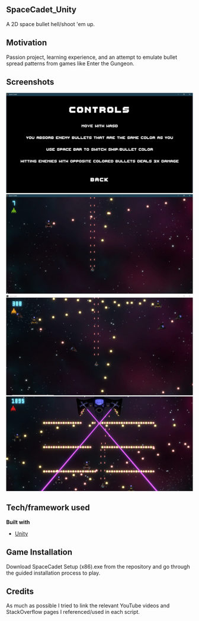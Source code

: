 ## SpaceCadet_Unity
A 2D space bullet hell/shoot 'em up.

## Motivation
Passion project, learning experience, and an attempt to emulate bullet spread patterns from games like Enter the Gungeon.
 
## Screenshots
![Alt text](Controls.PNG?raw=true)
![Alt text](Game1.PNG?raw=true)
![Alt text](Game2.PNG?raw=true)
![Alt text](Game3.png?raw=true)

## Tech/framework used
<b>Built with</b>
- [Unity](https://unity.com/)

## Game Installation
Download SpaceCadet Setup (x86).exe from the repository and go through the guided installation process to play.

## Credits
As much as possible I tried to link the relevant YouTube videos and StackOverflow pages I referenced/used in each script.
